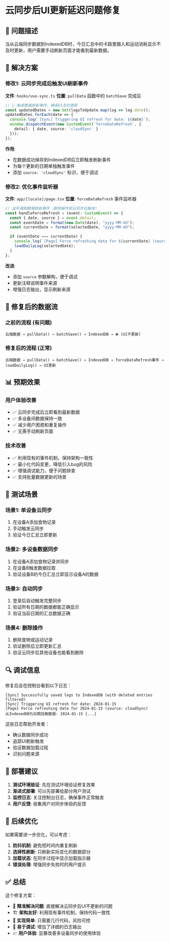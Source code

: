 # 云同步后UI更新延迟问题修复

## 🎯 问题描述

当从云端同步数据到IndexedDB时，今日汇总中的卡路里摄入和运动消耗显示不及时更新，用户需要手动刷新页面才能看到最新数据。

## 🔧 解决方案

### 修改1: 云同步完成后触发UI刷新事件

**文件**: `hooks/use-sync.ts`
**位置**: `pullData` 函数中的 `batchSave` 完成后

```typescript
// 🔄 触发数据刷新事件，确保UI及时更新
const updatedDates = new Set(logsToUpdate.map(log => log.date));
updatedDates.forEach(date => {
  console.log(`[Sync] Triggering UI refresh for date: ${date}`);
  window.dispatchEvent(new CustomEvent('forceDataRefresh', { 
    detail: { date, source: 'cloudSync' } 
  }));
});
```

**作用**:
- 在数据成功保存到IndexedDB后立即触发刷新事件
- 为每个更新的日期单独触发事件
- 添加 `source: 'cloudSync'` 标识，便于调试

### 修改2: 优化事件监听器

**文件**: `app/[locale]/page.tsx`
**位置**: `forceDataRefresh` 事件监听器

```typescript
// 监听强制数据刷新事件（删除操作和云同步后触发）
const handleForceRefresh = (event: CustomEvent) => {
  const { date, source } = event.detail;
  const eventDate = format(new Date(date), "yyyy-MM-dd");
  const currentDate = format(selectedDate, "yyyy-MM-dd");

  if (eventDate === currentDate) {
    console.log(`[Page] Force refreshing data for ${currentDate} (source: ${source || 'unknown'})`);
    loadDailyLog(selectedDate);
  }
};
```

**改进**:
- 添加 `source` 参数解构，便于调试
- 更新注释说明事件来源
- 增强日志输出，显示刷新来源

## 🔄 修复后的数据流

### 之前的流程 (有问题)
```
云端数据 → pullData() → batchSave() → IndexedDB → ❌ (UI不更新)
```

### 修复后的流程 (正常)
```
云端数据 → pullData() → batchSave() → IndexedDB → forceDataRefresh事件 → loadDailyLog() → UI更新
```

## 📊 预期效果

### 用户体验改善
- ✅ 云同步完成后立即看到最新数据
- ✅ 多设备间数据保持一致
- ✅ 减少用户困惑和重复操作
- ✅ 无需手动刷新页面

### 技术改善
- ✅ 利用现有的事件机制，保持架构一致性
- ✅ 最小化代码变更，降低引入bug的风险
- ✅ 增强调试能力，便于问题排查
- ✅ 支持批量数据更新的场景

## 🧪 测试场景

### 场景1: 单设备云同步
1. 在设备A添加食物记录
2. 手动触发云同步
3. 验证今日汇总立即更新

### 场景2: 多设备数据同步
1. 在设备A添加食物记录并同步
2. 在设备B触发数据拉取
3. 验证设备B的今日汇总立即显示设备A的数据

### 场景3: 自动同步
1. 登录后自动触发完整同步
2. 验证所有日期的数据都能正确显示
3. 验证当前日期的汇总数据正确

### 场景4: 删除操作
1. 删除食物或运动记录
2. 验证删除后立即更新汇总
3. 验证云同步后其他设备也能看到删除

## 🔍 调试信息

修复后会在控制台看到以下日志：

```
[Sync] Successfully saved logs to IndexedDB (with deleted entries filtered)
[Sync] Triggering UI refresh for date: 2024-01-15
[Page] Force refreshing data for 2024-01-15 (source: cloudSync)
从IndexedDB为日期加载数据: 2024-01-15 {...}
```

这些日志帮助开发者：
- 确认数据同步成功
- 追踪UI刷新触发
- 验证数据加载过程
- 识别问题来源

## 🚀 部署建议

1. **测试环境验证**: 先在测试环境验证修复效果
2. **渐进式部署**: 可以先部署给部分用户测试
3. **监控日志**: 关注控制台日志，确保事件正常触发
4. **用户反馈**: 收集用户对同步体验的反馈

## 📝 后续优化

如果需要进一步优化，可以考虑：

1. **防抖机制**: 避免短时间内重复刷新
2. **选择性刷新**: 只刷新实际变化的数据部分
3. **加载状态**: 在同步过程中显示加载指示器
4. **错误处理**: 增强同步失败时的用户提示

## ✅ 总结

这个修复方案：
- 🎯 **精准解决问题**: 直接解决云同步后UI不更新的问题
- 🏗️ **架构友好**: 利用现有事件机制，保持代码一致性
- 🔧 **实现简单**: 只需要几行代码，风险可控
- 🐛 **易于调试**: 增加了详细的日志输出
- 📈 **用户体验**: 显著改善多设备同步的使用体验

